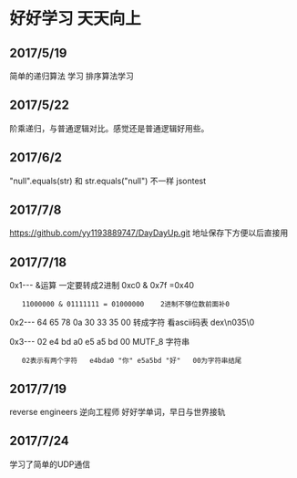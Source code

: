 # 好好学习 天天向上

## 2017/5/19

简单的递归算法 学习
排序算法学习

## 2017/5/22

阶乘递归，与普通逻辑对比。感觉还是普通逻辑好用些。

## 2017/6/2

"null".equals(str) 和 str.equals("null") 不一样  jsontest

## 2017/7/8

https://github.com/yy1193889747/DayDayUp.git   地址保存下方便以后直接用

## 2017/7/18

0x1--- &运算 一定要转成2进制  0xc0 & 0x7f =0x40     

	   11000000 & 01111111 = 01000000    2进制不够位数前面补0
	
0x2--- 64 65 78 0a 30 33 35 00 转成字符  看ascii码表   dex\n035\0

0x3--- 02 e4 bd a0 e5 a5 bd 00   MUTF_8 字符串 

	   02表示有两个字符   e4bda0 "你" e5a5bd "好"   00为字符串结尾
	   
## 2017/7/19	   

reverse engineers	逆向工程师   好好学单词，早日与世界接轨    

## 2017/7/24

学习了简单的UDP通信
	   